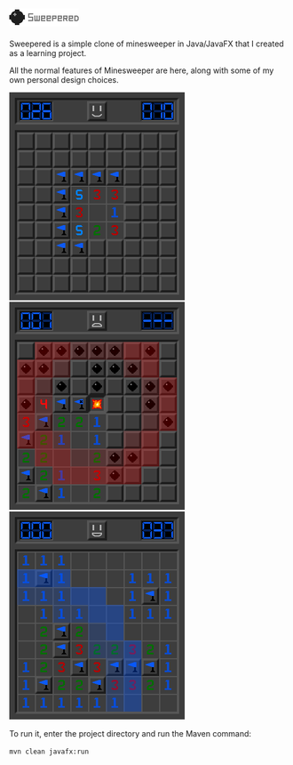 [<img src="markdownData/markdownLogo.png">](markdownData/markdownLogo.png)
------

Sweepered is a simple clone of minesweeper in Java/JavaFX that I created as a learning project.

All the normal features of Minesweeper are here, along with some of my own personal design choices.

[<img src="markdownData/gameStarted.png">](markdownData/gameStarted.png)
[<img src="markdownData/gameExploded.png">](markdownData/gameExploded.png)
[<img src="markdownData/gameCleared.png">](markdownData/gameCleared.png)

To run it, enter the project directory and run the Maven command:

`mvn clean javafx:run`
